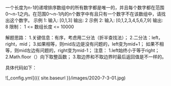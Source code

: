 一个长度为n-1的递增排序数组中的所有数字都是唯一的，并且每个数字都在范围0～n-1之内。在范围0～n-1内的n个数字中有且只有一个数字不在该数组中，请找出这个数字。
示例 1:
  输入: [0,1,3] 
  输出: 2
示例 2:
  输入: [0,1,2,3,4,5,6,7,9]
  输出: 8
限制：
  1 <= 数组长度 <= 10000


解题思路：
  1.关键信息：有序，考虑用二分法（折半查找法）； 
  2.二分法：left，right，mid；
  3.如果相等，则mid左边是没有问题的，left变为mid+1；
   如果不相等，则mid左边有问题的，right变为mid-1；
注意：
  1.left始终小于等于right；
  2.Math.floor（）向下取整函数； 
  3.取边界和不取边界时最后返回值是不一样的。

具体代码如下：

![_config.yml]({{ site.baseurl }}/images/2020-7-3-01.jpg)
